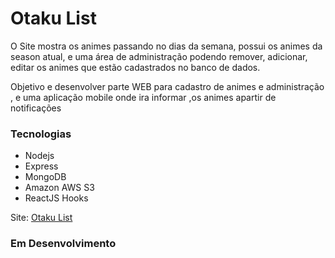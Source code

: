 # Otaku List

 O Site mostra os animes passando no dias da semana, possui os animes da season atual, e uma área de administração podendo remover, adicionar, editar os animes que estão cadastrados no banco de dados.

 Objetivo e desenvolver parte WEB para cadastro de animes e administração , e uma aplicação mobile onde ira informar ,os animes apartir de notificações

### Tecnologias

 - Nodejs
 - Express
 - MongoDB
 - Amazon AWS S3
 - ReactJS Hooks
 


Site: [Otaku List](https://otakulist.herokuapp.com/)


### Em Desenvolvimento
